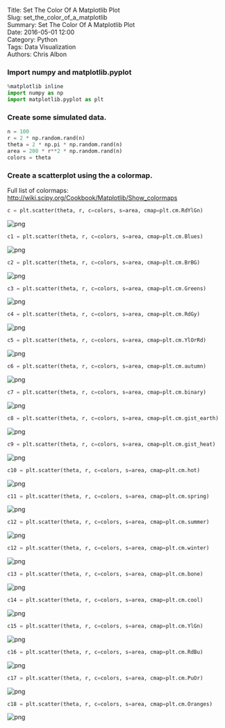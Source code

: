 Title: Set The Color Of A Matplotlib Plot  
Slug: set_the_color_of_a_matplotlib  
Summary: Set The Color Of A Matplotlib Plot  
Date: 2016-05-01 12:00  
Category: Python  
Tags: Data Visualization  
Authors: Chris Albon  

### Import numpy and matplotlib.pyplot


```python
%matplotlib inline
import numpy as np
import matplotlib.pyplot as plt
```

### Create some simulated data.


```python
n = 100
r = 2 * np.random.rand(n)
theta = 2 * np.pi * np.random.rand(n)
area = 200 * r**2 * np.random.rand(n)
colors = theta
```

### Create a scatterplot using the a colormap.
Full list of colormaps: http://wiki.scipy.org/Cookbook/Matplotlib/Show_colormaps


```python
c = plt.scatter(theta, r, c=colors, s=area, cmap=plt.cm.RdYlGn)
```


![png](set_the_color_of_a_matplotlib_files/set_the_color_of_a_matplotlib_6_0.png)



```python
c1 = plt.scatter(theta, r, c=colors, s=area, cmap=plt.cm.Blues)
```


![png](set_the_color_of_a_matplotlib_files/set_the_color_of_a_matplotlib_7_0.png)



```python
c2 = plt.scatter(theta, r, c=colors, s=area, cmap=plt.cm.BrBG)
```


![png](set_the_color_of_a_matplotlib_files/set_the_color_of_a_matplotlib_8_0.png)



```python
c3 = plt.scatter(theta, r, c=colors, s=area, cmap=plt.cm.Greens)
```


![png](set_the_color_of_a_matplotlib_files/set_the_color_of_a_matplotlib_9_0.png)



```python
c4 = plt.scatter(theta, r, c=colors, s=area, cmap=plt.cm.RdGy)
```


![png](set_the_color_of_a_matplotlib_files/set_the_color_of_a_matplotlib_10_0.png)



```python
c5 = plt.scatter(theta, r, c=colors, s=area, cmap=plt.cm.YlOrRd)
```


![png](set_the_color_of_a_matplotlib_files/set_the_color_of_a_matplotlib_11_0.png)



```python
c6 = plt.scatter(theta, r, c=colors, s=area, cmap=plt.cm.autumn)
```


![png](set_the_color_of_a_matplotlib_files/set_the_color_of_a_matplotlib_12_0.png)



```python
c7 = plt.scatter(theta, r, c=colors, s=area, cmap=plt.cm.binary)
```


![png](set_the_color_of_a_matplotlib_files/set_the_color_of_a_matplotlib_13_0.png)



```python
c8 = plt.scatter(theta, r, c=colors, s=area, cmap=plt.cm.gist_earth)
```


![png](set_the_color_of_a_matplotlib_files/set_the_color_of_a_matplotlib_14_0.png)



```python
c9 = plt.scatter(theta, r, c=colors, s=area, cmap=plt.cm.gist_heat)
```


![png](set_the_color_of_a_matplotlib_files/set_the_color_of_a_matplotlib_15_0.png)



```python
c10 = plt.scatter(theta, r, c=colors, s=area, cmap=plt.cm.hot)
```


![png](set_the_color_of_a_matplotlib_files/set_the_color_of_a_matplotlib_16_0.png)



```python
c11 = plt.scatter(theta, r, c=colors, s=area, cmap=plt.cm.spring)
```


![png](set_the_color_of_a_matplotlib_files/set_the_color_of_a_matplotlib_17_0.png)



```python
c12 = plt.scatter(theta, r, c=colors, s=area, cmap=plt.cm.summer)
```


![png](set_the_color_of_a_matplotlib_files/set_the_color_of_a_matplotlib_18_0.png)



```python
c12 = plt.scatter(theta, r, c=colors, s=area, cmap=plt.cm.winter)
```


![png](set_the_color_of_a_matplotlib_files/set_the_color_of_a_matplotlib_19_0.png)



```python
c13 = plt.scatter(theta, r, c=colors, s=area, cmap=plt.cm.bone)
```


![png](set_the_color_of_a_matplotlib_files/set_the_color_of_a_matplotlib_20_0.png)



```python
c14 = plt.scatter(theta, r, c=colors, s=area, cmap=plt.cm.cool)
```


![png](set_the_color_of_a_matplotlib_files/set_the_color_of_a_matplotlib_21_0.png)



```python
c15 = plt.scatter(theta, r, c=colors, s=area, cmap=plt.cm.YlGn)
```


![png](set_the_color_of_a_matplotlib_files/set_the_color_of_a_matplotlib_22_0.png)



```python
c16 = plt.scatter(theta, r, c=colors, s=area, cmap=plt.cm.RdBu)
```


![png](set_the_color_of_a_matplotlib_files/set_the_color_of_a_matplotlib_23_0.png)



```python
c17 = plt.scatter(theta, r, c=colors, s=area, cmap=plt.cm.PuOr)
```


![png](set_the_color_of_a_matplotlib_files/set_the_color_of_a_matplotlib_24_0.png)



```python
c18 = plt.scatter(theta, r, c=colors, s=area, cmap=plt.cm.Oranges)
```


![png](set_the_color_of_a_matplotlib_files/set_the_color_of_a_matplotlib_25_0.png)

